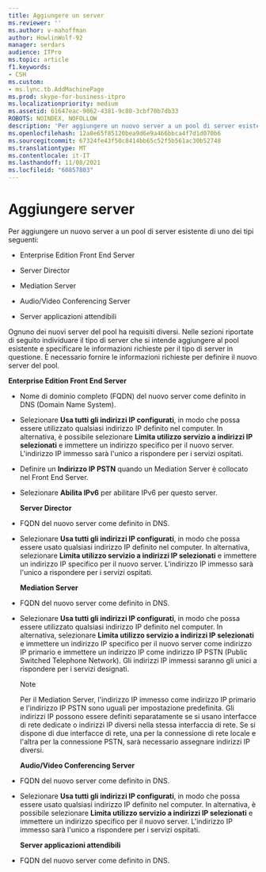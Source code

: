 ```yaml
---
title: Aggiungere un server
ms.reviewer: ''
ms.author: v-mahoffman
author: HowlinWolf-92
manager: serdars
audience: ITPro
ms.topic: article
f1.keywords:
- CSH
ms.custom:
- ms.lync.tb.AddMachinePage
ms.prod: skype-for-business-itpro
ms.localizationpriority: medium
ms.assetid: 61647eac-9062-4381-9c80-3cbf70b7db33
ROBOTS: NOINDEX, NOFOLLOW
description: 'Per aggiungere un nuovo server a un pool di server esistente di uno dei tipi seguenti:'
ms.openlocfilehash: 12a8e65f85120bea9d6e9a466bbca4f7d1d070b6
ms.sourcegitcommit: 67324fe43f50c8414bb65c52f5b561ac30b52748
ms.translationtype: MT
ms.contentlocale: it-IT
ms.lasthandoff: 11/08/2021
ms.locfileid: "60857803"
---
```

# <a name="add-server"></a>Aggiungere server
 
Per aggiungere un nuovo server a un pool di server esistente di uno dei tipi seguenti:
  
- Enterprise Edition Front End Server
    
- Server Director
    
- Mediation Server
    
- Audio/Video Conferencing Server
    
- Server applicazioni attendibili
    
Ognuno dei nuovi server del pool ha requisiti diversi. Nelle sezioni riportate di seguito individuare il tipo di server che si intende aggiungere al pool esistente e specificare le informazioni richieste per il tipo di server in questione. È necessario fornire le informazioni richieste per definire il nuovo server del pool.
  
 **Enterprise Edition Front End Server**
  
- Nome di dominio completo (FQDN) del nuovo server come definito in DNS (Domain Name System).
    
- Selezionare **Usa tutti gli indirizzi IP configurati**, in modo che possa essere utilizzato qualsiasi indirizzo IP definito nel computer. In alternativa, è possibile selezionare **Limita utilizzo servizio a indirizzi IP selezionati** e immettere un indirizzo specifico per il nuovo server. L'indirizzo IP immesso sarà l'unico a rispondere per i servizi ospitati.
    
- Definire un **Indirizzo IP PSTN** quando un Mediation Server è collocato nel Front End Server.
    
- Selezionare **Abilita IPv6** per abilitare IPv6 per questo server.
    
  **Server Director**
  
- FQDN del nuovo server come definito in DNS.
    
- Selezionare **Usa tutti gli indirizzi IP configurati**, in modo che possa essere usato qualsiasi indirizzo IP definito nel computer. In alternativa, selezionare **Limita utilizzo servizio a indirizzi IP selezionati** e immettere un indirizzo IP specifico per il nuovo server. L'indirizzo IP immesso sarà l'unico a rispondere per i servizi ospitati.
    
  **Mediation Server**
  
- FQDN del nuovo server come definito in DNS.
    
- Selezionare **Usa tutti gli indirizzi IP configurati**, in modo che possa essere utilizzato qualsiasi indirizzo IP definito nel computer. In alternativa, selezionare **Limita utilizzo servizio a indirizzi IP selezionati** e immettere un indirizzo IP specifico per il nuovo server come indirizzo IP primario e immettere un indirizzo IP come indirizzo IP PSTN (Public Switched Telephone Network). Gli indirizzi IP immessi saranno gli unici a rispondere per i servizi designati.
    
    > [!NOTE]
    > Per il Mediation Server, l'indirizzo IP immesso come indirizzo IP primario e l'indirizzo IP PSTN sono uguali per impostazione predefinita. Gli indirizzi IP possono essere definiti separatamente se si usano interfacce di rete dedicate o indirizzi IP diversi nella stessa interfaccia di rete. Se si dispone di due interfacce di rete, una per la connessione di rete locale e l'altra per la connessione PSTN, sarà necessario assegnare indirizzi IP diversi. 
  
  **Audio/Video Conferencing Server**
  
- FQDN del nuovo server come definito in DNS.
    
- Selezionare **Usa tutti gli indirizzi IP configurati**, in modo che possa essere usato qualsiasi indirizzo IP definito nel computer. In alternativa, è possibile selezionare **Limita utilizzo servizio a indirizzi IP selezionati** e immettere un indirizzo specifico per il nuovo server. L'indirizzo IP immesso sarà l'unico a rispondere per i servizi ospitati.
    
  **Server applicazioni attendibili**
  
- FQDN del nuovo server come definito in DNS.
    

